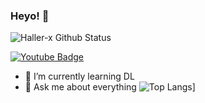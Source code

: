 ### Heyo! 👋
![Haller-x Github Status](https://github-readme-stats.vercel.app/api?username=haller-x&show_icons=true&theme=merko)

[![Youtube Badge](https://img.shields.io/badge/Youtube-LinkedData-red)](https://www.youtube.com/channel/UC-qIIsX6johB-GIjBb45lLA)

- 🤔 I’m currently learning DL
- 💬 Ask me about everything
![Top Langs](https://github-readme-stats.vercel.app/api/top-langs/?username=haller-x)]
